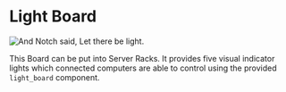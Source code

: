 # Light Board

![And Notch said, Let there be light.](item:computronics:computronics.ocParts@8)

This Board can be put into Server Racks. It provides five visual indicator lights which connected computers are able to control using the provided `light_board` component.
